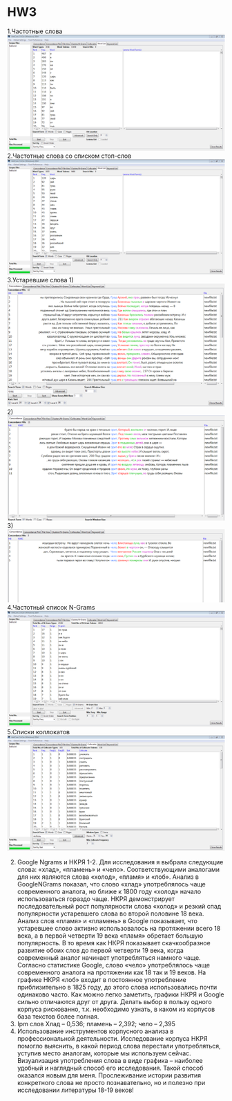 # HW3
1.Частотные слова
![](wordlist1.PNG)
2.Частотные слова со списком стоп-слов
![](wordlist1stop.PNG)
3.Устаревшие слова
1)
![](concordanse.PNG)
2)
![](pic2.PNG)
3)
![](pic3.PNG)
4.Частотный список N-Grams
![](23grams.PNG)
5.Списки коллокатов
![](picture1.PNG)

2. Google Ngrams и НКРЯ
1-2. Для исследования я выбрала следующие слова: «хлад», «пламень» и «чело». Соответствующими аналогами для них являются слова «холод», «пламя» и «лоб». Анализ в GoogleNGrams показал, что слово «хлад» употреблялось чаще современного аналога, но ближе к 1800 году «холод» начало использоваться гораздо чаще. НКРЯ демонстрирует последовательный рост популярности слова «холод» и резкий спад популярности устаревшего слова во второй половине 18 века.
Анализ слов «пламя» и «пламень» в Google показывает, что устаревшее слово активно использовалось на протяжении всего 18 века, а в первой четверти 19 века «пламя» обретает большую популярность. В то время как НКРЯ показывает скачкообразное развитие обоих слов до первой четверти 19 века, когда современный аналог начинает употребляться намного чаще.
Согласно статистике Google, слово «чело» употреблялось чаще современного аналога на протяжении как 18 так и 19 веков. На графике НКРЯ «лоб» входит в постоянное употребление приблизительно в 1825 году, до этого слова использовались почти одинаково часто.
Как можно легко заметить, графики НКРЯ и Google сильно отличаются друг от друга. Делать выбор в пользу одного корпуса рискованно, т.к. необходимо узнать, в каком из корпусов база текстов более полная.
3. Ipm слов
Хлад – 0,536; пламень – 2,392; чело – 2,395
3. Использование инструментов корпусного анализа в профессиональной деятельности.
Исследование корпуса НКРЯ помогло выяснить, в какой период слова перестали употребляться, уступив место аналогам, которые мы используем сейчас. Визуализация употребления слова в виде графика – наиболее удобный и наглядный способ его исследования. Такой способ оказался новым для меня. Прослеживание истории развития конкретного слова не просто познавательно, но и полезно при исследовании литературы 18-19 веков!

